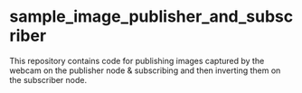 # sample_image_publisher_and_subscriber
This repository contains code for publishing images captured by the webcam on the publisher node &amp; subscribing and then inverting them on the subscriber node.
